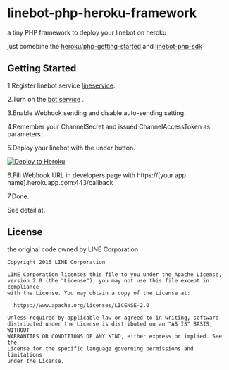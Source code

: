 # linebot-php-heroku-framework

a tiny PHP framework to deploy your linebot on heroku

just comebine the [heroku/php-getting-started](https://github.com/heroku/php-getting-started) and [linebot-php-sdk](https://github.com/line/line-bot-sdk-php)

## Getting Started

1.Register linebot service [lineservice](https://business.line.me/services/bot).

2.Turn on the [bot service](https://admin-official.line.me/) .

3.Enable Webhook sending and disable auto-sending setting.

4.Remember your ChannelSecret and issued ChannelAccessToken as parameters.

5.Deploy your linebot with the under button.

[![Deploy to Heroku](https://www.herokucdn.com/deploy/button.png)](https://heroku.com/deploy)

6.Fill Webhook URL in developers page with 	https://[your app name].herokuapp.com:443/callback

7.Done.

See detail at.

## License

the original code owned by LINE Corporation


```
Copyright 2016 LINE Corporation

LINE Corporation licenses this file to you under the Apache License,
version 2.0 (the "License"); you may not use this file except in compliance
with the License. You may obtain a copy of the License at:

  https://www.apache.org/licenses/LICENSE-2.0

Unless required by applicable law or agreed to in writing, software
distributed under the License is distributed on an "AS IS" BASIS, WITHOUT
WARRANTIES OR CONDITIONS OF ANY KIND, either express or implied. See the
License for the specific language governing permissions and limitations
under the License.
```


